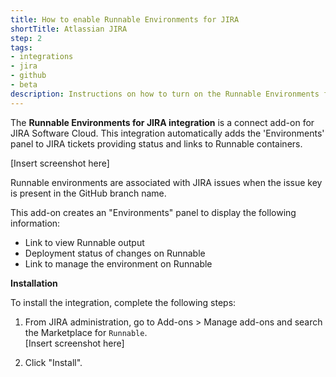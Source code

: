 ```yaml
---
title: How to enable Runnable Environments for JIRA
shortTitle: Atlassian JIRA
step: 2
tags:
- integrations
- jira
- github
- beta
description: Instructions on how to turn on the Runnable Environments for JIRA integration
---
```


The __Runnable Environments for JIRA integration__ is a connect add-on for JIRA Software Cloud. This integration automatically adds the 'Environments' panel to JIRA tickets providing status and links to Runnable containers.

[Insert screenshot here]

Runnable environments are associated with JIRA issues when the issue key is present in the GitHub branch name.

This add-on creates an "Environments" panel to display the following information:
* Link to view Runnable output
* Deployment status of changes on Runnable
* Link to manage the environment on Runnable


__Installation__

To install the integration, complete the following steps:

1. From JIRA administration, go to Add-ons > Manage add-ons and search the Marketplace for `Runnable`.  
   [Insert screenshot here]
   
2. Click "Install".
